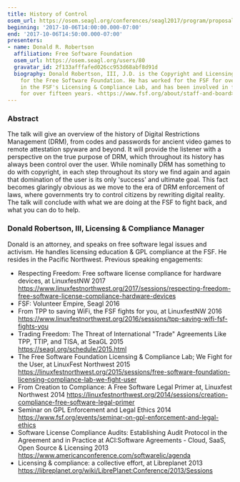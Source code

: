 ```yaml
---
title: History of Control
osem_url: https://osem.seagl.org/conferences/seagl2017/program/proposals/343
beginning: '2017-10-06T14:00:00.000-07:00'
end: '2017-10-06T14:50:00.000-07:00'
presenters:
- name: Donald R. Robertson
  affiliation: Free Software Foundation
  osem_url: https://osem.seagl.org/users/80
  gravatar_id: 2f133afffafed026cc953d68abf8d91d
  biography: Donald Robertson, III, J.D. is the Copyright and Licensing Associate
    for the Free Software Foundation. He has worked for the FSF for over seven years
    in the FSF's Licensing & Compliance Lab, and has been involved in free software
    for over fifteen years. <https://www.fsf.org/about/staff-and-board>
---
```


### Abstract

The talk will give an overview of the history of Digital Restrictions Management (DRM), from codes and passwords for ancient video games to remote attestation spyware and beyond. It will provide the listener with a perspective on the true purpose of DRM, which throughout its history has always been control over the user. While nominally DRM has something to do with copyright, in each step throughout its story we find again and again that domination of the user is its only 'success' and ultimate goal. This fact becomes glaringly obvious as we move to the era of DRM enforcement of laws, where governments try to control citizens by rewriting digital reality. The talk will conclude with what we are doing at the FSF to fight back, and what you can do to help.


### Donald Robertson, III, Licensing & Compliance Manager

Donald is an attorney, and speaks on free software legal issues and activism. He handles licensing education & GPL compliance at the FSF. He resides in the Pacific Northwest. Previous speaking engagements:

* Respecting Freedom: Free software license compliance for hardware devices, at LinuxfestNW 2017 <https://www.linuxfestnorthwest.org/2017/sessions/respecting-freedom-free-software-license-compliance-hardware-devices>
* FSF: Volunteer Empire, Seagl 2016
* From TPP to saving WiFi, the FSF fights for you, at LinuxfestNW 2016 <https://www.linuxfestnorthwest.org/2016/sessions/tpp-saving-wifi-fsf-fights-you>
* Trading Freedom: The Threat of International "Trade" Agreements Like TPP, TTIP, and TISA, at SeaGL 2015 <https://seagl.org/schedule/2015.html>
* The Free Software Foundation Licensing & Compliance Lab; We Fight for the User, at LinuxFest Northwest 2015 <https://linuxfestnorthwest.org/2015/sessions/free-software-foundation-licensing-compliance-lab-we-fight-user>
* From Creation to Compliance: A Free Software Legal Primer at, Linuxfest Northwest 2014 <https://linuxfestnorthwest.org/2014/sessions/creation-compliance-free-software-legal-primer>
* Seminar on GPL Enforcement and Legal Ethics 2014 <https://www.fsf.org/events/seminar-on-gpl-enforcement-and-legal-ethics>
* Software License Compliance Audits: Establishing Audit Protocol in the Agreement and in Practice at ACI:Software Agreements - Cloud, SaaS, Open Source & Licensing 2013 <https://www.americanconference.com/softwarelic/agenda>
* Licensing & compliance: a collective effort, at Libreplanet 2013 <https://libreplanet.org/wiki/LibrePlanet:Conference/2013/Sessions>
